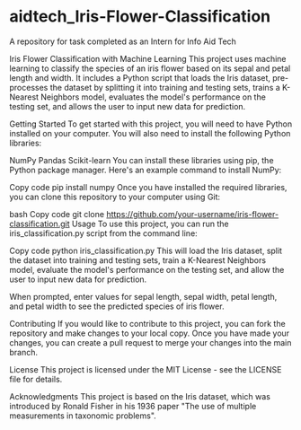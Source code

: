 # aidtech_Iris-Flower-Classification
A repository for task completed as an Intern for Info Aid Tech

Iris Flower Classification with Machine Learning
This project uses machine learning to classify the species of an iris flower based on its sepal and petal length and width. It includes a Python script that loads the Iris dataset, pre-processes the dataset by splitting it into training and testing sets, trains a K-Nearest Neighbors model, evaluates the model's performance on the testing set, and allows the user to input new data for prediction.

Getting Started
To get started with this project, you will need to have Python installed on your computer. You will also need to install the following Python libraries:

NumPy
Pandas
Scikit-learn
You can install these libraries using pip, the Python package manager. Here's an example command to install NumPy:

Copy code
pip install numpy
Once you have installed the required libraries, you can clone this repository to your computer using Git:

bash
Copy code
git clone https://github.com/your-username/iris-flower-classification.git
Usage
To use this project, you can run the iris_classification.py script from the command line:

Copy code
python iris_classification.py
This will load the Iris dataset, split the dataset into training and testing sets, train a K-Nearest Neighbors model, evaluate the model's performance on the testing set, and allow the user to input new data for prediction.

When prompted, enter values for sepal length, sepal width, petal length, and petal width to see the predicted species of iris flower.

Contributing
If you would like to contribute to this project, you can fork the repository and make changes to your local copy. Once you have made your changes, you can create a pull request to merge your changes into the main branch.

License
This project is licensed under the MIT License - see the LICENSE file for details.

Acknowledgments
This project is based on the Iris dataset, which was introduced by Ronald Fisher in his 1936 paper "The use of multiple measurements in taxonomic problems".
